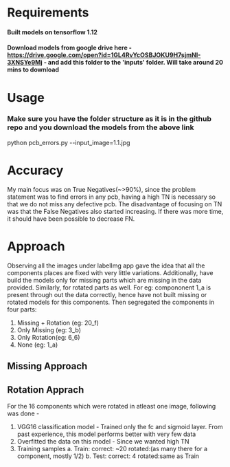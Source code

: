 # Requirements #
#### Built models on tensorflow 1.12
#### Download models from google drive here - https://drive.google.com/open?id=1GL4RvYcOSBJOKU9H7sjmNI-3XNSYe9Mj - and add this folder to the 'inputs' folder. Will take around 20 mins to download

# Usage 
### Make sure you have the folder structure as it is in the github repo and you download the models from the above link 
python pcb_errors.py --input_image=1.1.jpg

# Accuracy
My main focus was on True Negatives(~>90%), since the problem statement was to find errors in any pcb, having a high TN is necessary so that we do not miss any defective pcb. The disadvantage of focusing on TN was that the False Negatives also started increasing. If there was more time, it should have been possible to decrease FN.

# Approach
Observing all the images under labelImg app gave the idea that all the components places are fixed with very little variations. Additionally, have build the models only for missing parts which are missing in the data provided. Similarly, for rotated parts as well. For eg: compononent 1_a is present through out the data correctly, hence have not built missing or rotated models for this components.
Then segregated the components in four parts:
1. Missing + Rotation (eg: 20_f)
2. Only Missing (eg: 3_b)
3. Only Rotation(eg: 6_6)
4. None (eg: 1_a)

## Missing Approach

## Rotation Apprach
For the 16 components which were rotated in atleast one image, following was done -
1. VGG16 classification model - Trained only the fc and sigmoid layer. From past experience, this model performs better with very few data
2. Overfitted the data on this model - Since we wanted high TN
3. Training samples
  a. Train: correct: ~20 rotated:(as many there for a component, mostly 1/2)
  b. Test: correct: 4 rotated:same as Train
